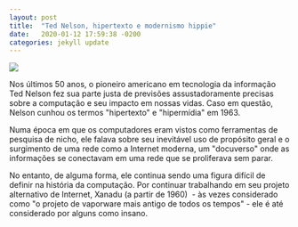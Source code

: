 ```yaml
---
layout: post
title:  "Ted Nelson, hipertexto e modernismo hippie"
date:   2020-01-12 17:59:38 -0200
categories: jekyll update
---
```


![](https://dq51jve9h21d4.cloudfront.net/sites/default/files/styles/banner_image/public/articles/353/xblooming_v07c.png.pagespeed.ic.cv4CXeTyil.webp)

Nos últimos 50 anos, o pioneiro americano em tecnologia da informação Ted Nelson fez sua parte justa de previsões assustadoramente precisas sobre a computação e seu impacto em nossas vidas. Caso em questão, Nelson cunhou os termos "hipertexto" e "hipermídia" em 1963. 

Numa época em que os computadores eram vistos como ferramentas de pesquisa de nicho, ele falava sobre seu inevitável uso de propósito geral e o surgimento de uma rede como a Internet moderna, um "docuverso" onde as informações se conectavam em uma rede que se proliferava sem parar.

No entanto, de alguma forma, ele continua sendo uma figura difícil de definir na história da computação. Por continuar trabalhando em seu projeto alternativo de Internet, Xanadu (a partir de 1960) ⁠ - às vezes considerado como "o projeto de vaporware mais antigo de todos os tempos" - ele é até considerado por alguns como insano.

